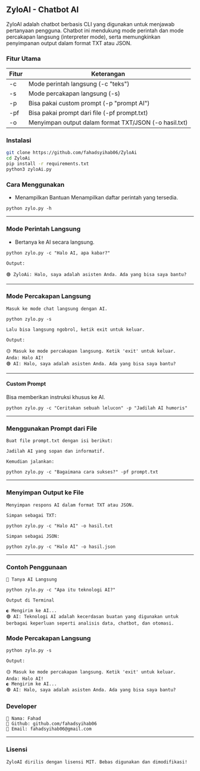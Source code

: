 ## ZyloAI - Chatbot AI

ZyloAI adalah chatbot berbasis CLI yang digunakan untuk menjawab pertanyaan pengguna.
Chatbot ini mendukung mode perintah dan mode percakapan langsung (interpreter mode), serta memungkinkan penyimpanan output dalam format TXT atau JSON.

### Fitur Utama

| Fitur  | Keterangan |
|--------|------------|
| -c     | Mode perintah langsung (-c "teks")  |
| -s     | Mode percakapan langsung (-s) |
| -p     | Bisa pakai custom prompt (-p "prompt AI") |
| -pf    | Bisa pakai prompt dari file (-pf prompt.txt) |
| -o     | Menyimpan output dalam format TXT/JSON (-o hasil.txt) |

### Instalasi
```bash
git clone https://github.com/fahadsyihab06/ZyloAi
cd ZyloAi
pip install -r requirements.txt
python3 zyloAi.py
```

### Cara Menggunakan

- Menampilkan Bantuan
Menampilkan daftar perintah yang tersedia.
```
python zylo.py -h
```

---

### Mode Perintah Langsung

- Bertanya ke AI secara langsung.
```
python zylo.py -c "Halo AI, apa kabar?"

Output:

🟢 ZyloAi: Halo, saya adalah asisten Anda. Ada yang bisa saya bantu?

```
---

### Mode Percakapan Langsung
```
Masuk ke mode chat langsung dengan AI.

python zylo.py -s

Lalu bisa langsung ngobrol, ketik exit untuk keluar.

Output:

🟡 Masuk ke mode percakapan langsung. Ketik 'exit' untuk keluar.
Anda: Halo AI!
🟢 AI: Halo, saya adalah asisten Anda. Ada yang bisa saya bantu?

```
---

#### Custom Prompt

Bisa memberikan instruksi khusus ke AI.

`python zylo.py -c "Ceritakan sebuah lelucon" -p "Jadilah AI humoris"`


---

### Menggunakan Prompt dari File
```
Buat file prompt.txt dengan isi berikut:

Jadilah AI yang sopan dan informatif.

Kemudian jalankan:

python zylo.py -c "Bagaimana cara sukses?" -pf prompt.txt

```
---

### Menyimpan Output ke File
```
Menyimpan respons AI dalam format TXT atau JSON.

Simpan sebagai TXT:

python zylo.py -c "Halo AI" -o hasil.txt

Simpan sebagai JSON:

python zylo.py -c "Halo AI" -o hasil.json

```
---

### Contoh Penggunaan
```
🔹 Tanya AI Langsung

python zylo.py -c "Apa itu teknologi AI?"

Output di Terminal

◐ Mengirim ke AI...
🟢 AI: Teknologi AI adalah kecerdasan buatan yang digunakan untuk berbagai keperluan seperti analisis data, chatbot, dan otomasi.
```
### Mode Percakapan Langsung
```
python zylo.py -s

Output:

🟡 Masuk ke mode percakapan langsung. Ketik 'exit' untuk keluar.
Anda: Halo AI!
◐ Mengirim ke AI...
🟢 AI: Halo, saya adalah asisten Anda. Ada yang bisa saya bantu?
```

### Developer
```
🚀 Nama: Fahad
📌 Github: github.com/fahadsyihab06
📧 Email: fahadsyihab06@gmail.com
```

---

### Lisensi
```
ZyloAI dirilis dengan lisensi MIT. Bebas digunakan dan dimodifikasi!
```
